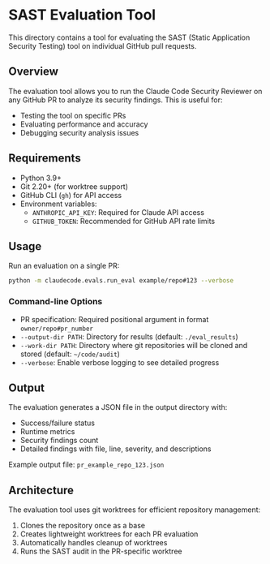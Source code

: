 # SAST Evaluation Tool

This directory contains a tool for evaluating the SAST (Static Application Security Testing) tool on individual GitHub pull requests.

## Overview

The evaluation tool allows you to run the Claude Code Security Reviewer on any GitHub PR to analyze its security findings. This is useful for:
- Testing the tool on specific PRs
- Evaluating performance and accuracy
- Debugging security analysis issues

## Requirements

- Python 3.9+
- Git 2.20+ (for worktree support)
- GitHub CLI (`gh`) for API access
- Environment variables:
  - `ANTHROPIC_API_KEY`: Required for Claude API access
  - `GITHUB_TOKEN`: Recommended for GitHub API rate limits

## Usage

Run an evaluation on a single PR:

```bash
python -m claudecode.evals.run_eval example/repo#123 --verbose
```

### Command-line Options

- PR specification: Required positional argument in format `owner/repo#pr_number`
- `--output-dir PATH`: Directory for results (default: `./eval_results`)
- `--work-dir PATH`: Directory where git repositories will be cloned and stored (default: `~/code/audit`)
- `--verbose`: Enable verbose logging to see detailed progress

## Output

The evaluation generates a JSON file in the output directory with:
- Success/failure status
- Runtime metrics
- Security findings count
- Detailed findings with file, line, severity, and descriptions

Example output file: `pr_example_repo_123.json`

## Architecture

The evaluation tool uses git worktrees for efficient repository management:
1. Clones the repository once as a base
2. Creates lightweight worktrees for each PR evaluation
3. Automatically handles cleanup of worktrees
4. Runs the SAST audit in the PR-specific worktree